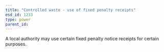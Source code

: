 ```yaml
---
title: "Controlled waste - use of fixed penalty receipts"
esd_id: 1233
type: power
parent_id:  
---
```


A local authority may use certain fixed penalty notice receipts for certain purposes.

